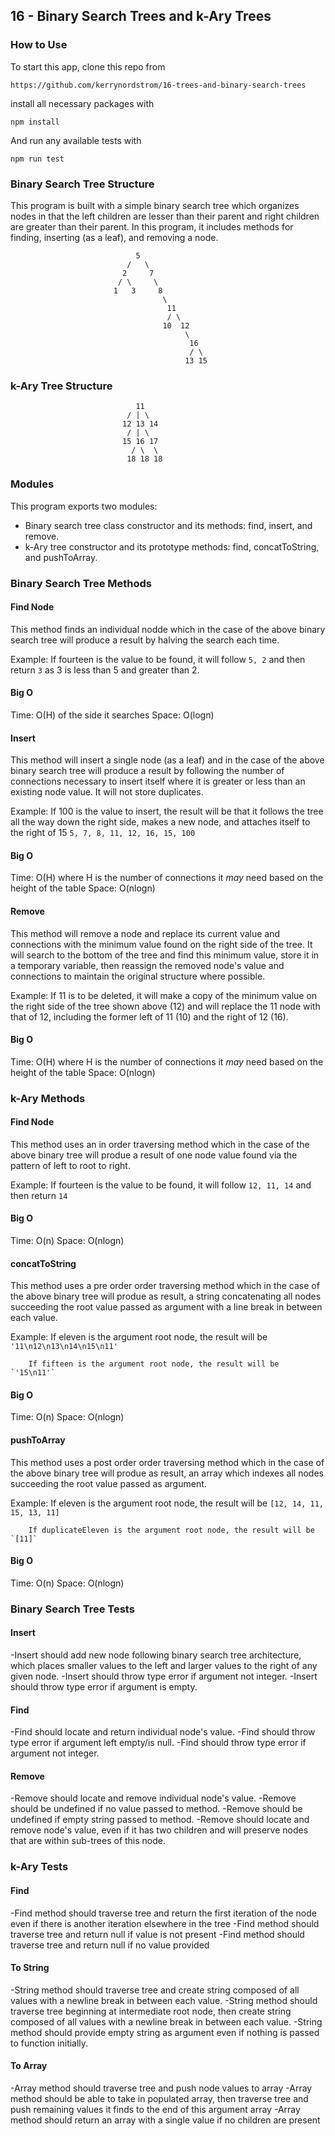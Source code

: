 ## 16 - Binary Search Trees and k-Ary Trees

### How to Use

To start this app, clone this repo from 

  `https://github.com/kerrynordstrom/16-trees-and-binary-search-trees`

install all necessary packages with 

  `npm install`

And run any available tests with

  `npm run test`

### Binary Search Tree Structure

This program is built with a simple binary search tree which organizes nodes in that the left children are lesser than their parent and right children are greater than their parent.  In this program, it includes methods for finding, inserting (as a leaf), and removing a node.


                                5
                              /   \
                             2     7
                            / \     \
                           1   3     8
                                      \
                                       11
                                       / \
                                      10  12  
                                           \
                                            16
                                            / \
                                           13 15 
### k-Ary Tree Structure

                                11
                              / | \
                             12 13 14
                              / | \
                             15 16 17      
                               / \  \
                              18 18 18

### Modules

This program exports two modules:

- Binary search tree class constructor and its methods: find, insert, and remove.
- k-Ary tree constructor and its prototype methods: find, concatToString, and pushToArray.

### Binary Search Tree Methods

#### Find Node

This method finds an individual nodde which in the case of the above binary search tree will produce a result by halving the search each time.  

Example: If fourteen is the value to be found, it will follow `5, 2` and then return `3` as 3 is less than 5 and greater than 2.  

#### Big O

Time: O(H) of the side it searches
Space: O(logn)

#### Insert

This method will insert a single node (as a leaf) and in the case of the above binary search tree will produce a result by following the number of connections necessary to insert itself where it is greater or less than an existing node value.  It will not store duplicates.

Example: If 100 is the value to insert, the result will be that it follows the tree all the way down the right side, makes a new node, and attaches itself to the right of 15 `5, 7, 8, 11, 12, 16, 15, 100`


#### Big O

Time: O(H) where H is the number of connections it *may* need based on the height of the table
Space: O(nlogn)


#### Remove

This method will remove a node and replace its current value and connections with the minimum value found on the right side of the tree.  It will search to the bottom of the tree and find this minimum value, store it in a temporary variable, then reassign the removed node's value and connections to maintain the original structure where possible.

Example: If 11 is to be deleted, it will make a copy of the minimum value on the right side of the tree shown above (12) and will replace the 11 node with that of 12, including the former left of 11 (10) and the right of 12 (16). 
       

#### Big O

Time: O(H) where H is the number of connections it *may* need based on the height of the table
Space: O(nlogn)


### k-Ary Methods

#### Find Node

This method uses an in order traversing method which in the case of the above binary tree will produe a result of one node value found via the pattern of left to root to right.  

Example: If fourteen is the value to be found, it will follow `12, 11, 14` and then return `14`

#### Big O

Time: O(n)
Space: O(nlogn)

#### concatToString

This method uses a pre order order traversing method which in the case of the above binary tree will produe as result, a string concatenating all nodes succeeding the root value passed as argument with a line break in between each value.  

Example: If eleven is the argument root node, the result will be `'11\n12\n13\n14\n15\n11'`

        If fifteen is the argument root node, the result will be `'15\n11'`

#### Big O

Time: O(n)
Space: O(nlogn)


#### pushToArray

This method uses a post order order traversing method which in the case of the above binary tree will produe as result, an array which indexes all nodes succeeding the root value passed as argument. 

Example: If eleven is the argument root node, the result will be `[12, 14, 11, 15, 13, 11]`

        If duplicateEleven is the argument root node, the result will be `[11]`

#### Big O

Time: O(n)
Space: O(nlogn)

### Binary Search Tree Tests

#### Insert

-Insert should add new node following binary search tree architecture, which places smaller values to the left and larger values to the right of any given node.
-Insert should throw type error if argument not integer.
-Insert should throw type error if argument is empty.

#### Find

-Find should locate and return individual node\'s value.
-Find should throw type error if argument left empty/is null.
-Find should throw type error if argument not integer.

#### Remove

-Remove should locate and remove individual node\'s value.
-Remove should be undefined if no value passed to method.
-Remove should be undefined if empty string passed to method.
-Remove should locate and remove node\'s value, even if it has two children and will preserve nodes that are within sub-trees of this node.

### k-Ary Tests

#### Find
-Find method should traverse tree and return the first iteration of the node even if there is another iteration elsewhere in the tree
-Find method should traverse tree and return null if value is not present
-Find method should traverse tree and return null if no value provided

#### To String
-String method should traverse tree and create string composed of all values with a newline break in between each value.
-String method should traverse tree beginning at intermediate root node, then create string composed of all values with a newline break in between each value.
-String method should provide empty string as argument even if nothing is passed to function initially.


#### To Array
-Array method should traverse tree and push node values to array
-Array method should be able to take in populated array, then traverse tree and push remaining values it finds to the end of this argument array
-Array method should return an array with a single value if no children are present




